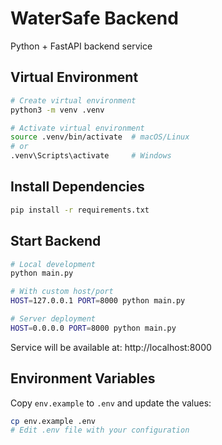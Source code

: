 # WaterSafe Backend

Python + FastAPI backend service

## Virtual Environment

```bash
# Create virtual environment
python3 -m venv .venv

# Activate virtual environment
source .venv/bin/activate  # macOS/Linux
# or
.venv\Scripts\activate     # Windows
```

## Install Dependencies

```bash
pip install -r requirements.txt
```

## Start Backend

```bash
# Local development
python main.py

# With custom host/port
HOST=127.0.0.1 PORT=8000 python main.py

# Server deployment
HOST=0.0.0.0 PORT=8000 python main.py
```

Service will be available at: http://localhost:8000

## Environment Variables

Copy `env.example` to `.env` and update the values:

```bash
cp env.example .env
# Edit .env file with your configuration
```
